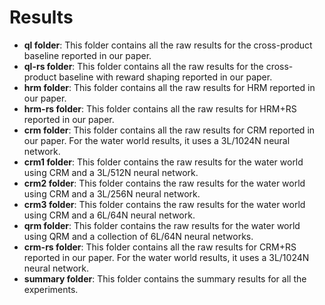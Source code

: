 # Results

* **ql folder**: This folder contains all the raw results for the cross-product baseline reported in our paper.
* **ql-rs folder**: This folder contains all the raw results for the cross-product baseline with reward shaping reported in our paper.
* **hrm folder**: This folder contains all the raw results for HRM reported in our paper.
* **hrm-rs folder**: This folder contains all the raw results for HRM+RS reported in our paper.
* **crm folder**: This folder contains all the raw results for CRM reported in our paper. For the water world results, it uses a 3L/1024N neural network.
* **crm1 folder**: This folder contains the raw results for the water world using CRM and a 3L/512N neural network.
* **crm2 folder**: This folder contains the raw results for the water world using CRM and a 3L/256N neural network.
* **crm3 folder**: This folder contains the raw results for the water world using CRM and a 6L/64N neural network.
* **qrm folder**: This folder contains the raw results for the water world using QRM and a collection of 6L/64N neural networks.
* **crm-rs folder**: This folder contains all the raw results for CRM+RS reported in our paper. For the water world results, it uses a 3L/1024N neural network.
* **summary folder**: This folder contains the summary results for all the experiments.